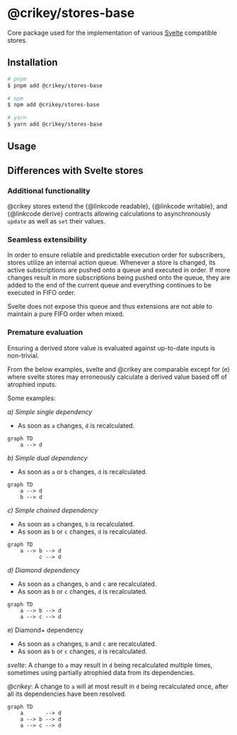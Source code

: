 # @crikey/stores-base

Core package used for the implementation of various [Svelte](https://svelte.dev/) compatible stores.

## Installation

```bash
# pnpm
$ pnpm add @crikey/stores-base

# npm
$ npm add @crikey/stores-base

# yarn
$ yarn add @crikey/stores-base
```

## Usage

## Differences with Svelte stores 

### Additional functionality

@crikey stores extend the {@linkcode readable}, {@linkcode writable}, and {@linkcode derive} contracts allowing 
calculations to asynchronously `update` as well as `set` their values.

### Seamless extensibility
In order to ensure reliable and predictable execution order for subscribers, stores utilize an internal action queue.
Whenever a store is changed, its active subscriptions are pushed onto a queue and executed in order. If more changes 
result in more subscriptions being pushed onto the queue, they are added to the end of the current queue and everything 
continues to be executed in FIFO order.

Svelte does not expose this queue and thus extensions are not able to maintain a pure FIFO order when mixed.

### Premature evaluation
Ensuring a derived store value is evaluated against up-to-date inputs is non-trivial.

From the below examples, svelte and @crikey are comparable except for (e) where svelte stores may erroneously calculate
a derived value based off of atrophied inputs.

Some examples:

_a) Simple single dependency_
* As soon as `a` changes, `d` is recalculated.
```mermaid
graph TD
    a --> d
```

_b) Simple dual dependency_
* As soon as `a` or `b` changes, `d` is recalculated.
```mermaid
graph TD
    a --> d
    b --> d
```

_c) Simple chained dependency_
* As soon as `a` changes, `b` is recalculated.
* As soon as `b` or `c` changes, `d` is recalculated.
```mermaid
graph TD
    a --> b --> d
          c --> d
```

_d) Diamond dependency_
* As soon as `a` changes, `b` and `c` are recalculated. 
* As soon as `b` or `c` changes, `d` is recalculated.

```mermaid
graph TD
    a --> b --> d
    a --> c --> d
```

e) Diamond+ dependency
* As soon as `a` changes, `b` and `c` are recalculated.
* As soon as `b` or `c` changes, `d` is recalculated.

_svelte_:
A change to `a` may result in `d` being recalculated multiple times, sometimes using partially atrophied data from its 
dependencies.

_@crikey_:
A change to `a` will at most result in `d` being recalculated once, after all its dependencies have been resolved. 
```mermaid
graph TD
    a       --> d
    a --> b --> d
    a --> c --> d
```
